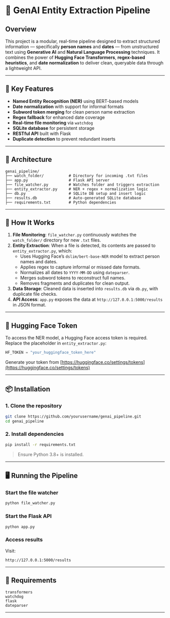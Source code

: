 
# 🧠 GenAI Entity Extraction Pipeline

## Overview

This project is a modular, real-time pipeline designed to extract structured information — specifically **person names** and **dates** — from unstructured text using **Generative AI** and **Natural Language Processing** techniques. It combines the power of **Hugging Face Transformers**, **regex-based heuristics**, and **date normalization** to deliver clean, queryable data through a lightweight API.

---

## 🔧 Key Features

- **Named Entity Recognition (NER)** using BERT-based models
- **Date normalization** with support for informal formats
- **Subword token merging** for clean person name extraction
- **Regex fallback** for enhanced date coverage
- **Real-time file monitoring** via `watchdog`
- **SQLite database** for persistent storage
- **RESTful API** built with Flask
- **Duplicate detection** to prevent redundant inserts

---

## 📁 Architecture

```
genai_pipeline/
├── watch_folder/           # Directory for incoming .txt files
├── app.py                  # Flask API server
├── file_watcher.py         # Watches folder and triggers extraction
├── entity_extractor.py     # NER + regex + normalization logic
├── db.py                   # SQLite DB setup and insert logic
├── results.db              # Auto-generated SQLite database
├── requirements.txt        # Python dependencies
```

---

## 🧠 How It Works

1. **File Monitoring**: `file_watcher.py` continuously watches the `watch_folder/` directory for new `.txt` files.
2. **Entity Extraction**: When a file is detected, its contents are passed to `entity_extractor.py`, which:
   - Uses Hugging Face’s `dslim/bert-base-NER` model to extract person names and dates.
   - Applies regex to capture informal or missed date formats.
   - Normalizes all dates to `YYYY-MM-DD` using `dateparser`.
   - Merges subword tokens to reconstruct full names.
   - Removes fragments and duplicates for clean output.
3. **Data Storage**: Cleaned data is inserted into `results.db` via `db.py`, with duplicate file checks.
4. **API Access**: `app.py` exposes the data at `http://127.0.0.1:5000/results` in JSON format.

---

## 🔐 Hugging Face Token

To access the NER model, a Hugging Face access token is required. Replace the placeholder in `entity_extractor.py`:

```python
HF_TOKEN = "your_huggingface_token_here"
```

Generate your token from [https://huggingface.co/settings/tokens](https://huggingface.co/settings/tokens)

---

## 📦 Installation

### 1. Clone the repository

```bash
git clone https://github.com/yourusername/genai_pipeline.git
cd genai_pipeline
```

### 2. Install dependencies

```bash
pip install -r requirements.txt
```

> Ensure Python 3.8+ is installed.

---

## 🖥️ Running the Pipeline

### Start the file watcher

```bash
python file_watcher.py
```

### Start the Flask API

```bash
python app.py
```

### Access results

Visit:

```
http://127.0.0.1:5000/results
```

---

## 📄 Requirements

```
transformers
watchdog
flask
dateparser
```

---

